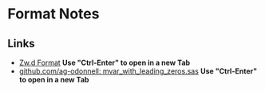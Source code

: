 # Format Notes

## Links
* [Zw.d Format](https://go.documentation.sas.com/doc/en/pgmsascdc/v_056/ds2ref/p1h8l8v2o11xhnn1oue05oue1hvx.htm#:~:text=The%20Z%20w.%20d%20format%20writes%20standard%20numeric,format%20writes%20negative%20numbers%20with%20leading%20minus%20signs.) **Use "Ctrl-Enter" to open in a new Tab**
* [github.com/ag-odonnell: mvar_with_leading_zeros.sas](https://github.com/ag-odonnell/SAS-code/blob/7af4a5ada7a9c4ee163f370fe5e1712c430d7b86/snippets/mvar/mvar_with_leading_zeros.sas) **Use "Ctrl-Enter" to open in a new Tab**

